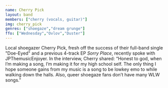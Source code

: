 ```yaml
---
name: Cherry Pick
layout: band
members: ["cherry (vocals, guitar)"]
img: cherry_pick
genres: ["shoegaze","dream grunge"]
ffo: ["Wednesday","Ovlov","Duster"]
---
```


Local shoegazer Cherry Pick, fresh off the success of their full-band single "Doe-Eyed" and a previous 4-track EP <span style="font-style:italic">Sorry Place</span>, recently spoke with JPThemusicEnjoyer. In the interview, Cherry shared: “Honest to god, when I’m making a song, I’m making it for my high school self. The only thing I hope someone gains from my music is a song to be lowkey emo to while walking down the halls. Also, queer shoegaze fans don’t have many WLW songs.”